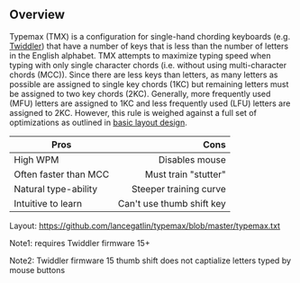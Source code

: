 ## Overview

Typemax (TMX) is a configuration for single-hand chording keyboards (e.g. [Twiddler](http://twiddler.tekgear.com/)) that have
a number of keys that is less than the number of letters in the English alphabet. TMX attempts to maximize typing speed when
typing with only single character chords (i.e. without using multi-character chords (MCC)). Since there are less keys than
letters, as many letters as possible are assigned to single key chords (1KC) but remaining letters must be assigned to two key
chords (2KC). Generally, more frequently used (MFU) letters are assigned to 1KC and less frequently used (LFU) letters are
assigned to 2KC. However, this rule is weighed against a full set of optimizations as outlined in [basic layout design](https://github.com/lancegatlin/typemax/blob/master/basic_layout_design.md).

| Pros                   | Cons                      |
| ---------------------- | -------------------------:|
| High WPM               | Disables mouse            |
| Often faster than MCC  | Must train "stutter"      |
| Natural type-ability   | Steeper training curve    |
| Intuitive to learn     | Can't use thumb shift key |

Layout: https://github.com/lancegatlin/typemax/blob/master/typemax.txt

Note1: requires Twiddler firmware 15+

Note2: Twiddler firmware 15 thumb shift does not captialize letters typed by mouse buttons 
